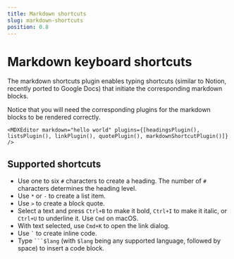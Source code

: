 ```yaml
---
title: Markdown shortcuts
slug: markdown-shortcuts
position: 0.8
---
```


# Markdown keyboard shortcuts

The markdown shortcuts plugin enables typing shortcuts (similar to Notion, recently ported to Google Docs) that initiate the corresponding markdown blocks.

Notice that you will need the corresponding plugins for the markdown blocks to be rendered correctly.

```tsx
<MDXEditor markdown="hello world" plugins={[headingsPlugin(), listsPlugin(), linkPlugin(), quotePlugin(), markdownShortcutPlugin()]} />
```

## Supported shortcuts

- Use one to six `#` characters to create a heading. The number of `#` characters determines the heading level.
- Use `*` or `-` to create a list item.
- Use `>` to create a block quote.
- Select a text and press `Ctrl+B` to make it bold, `Ctrl+I` to make it italic, or `Ctrl+U` to underline it. Use `Cmd` on macOS.
- With text selected, use `Cmd+K` to open the link dialog.
- Use `` ` `` to create inline code.
- Type ` ```$lang ` (with `$lang` being any supported language, followed by space) to insert a code block.
